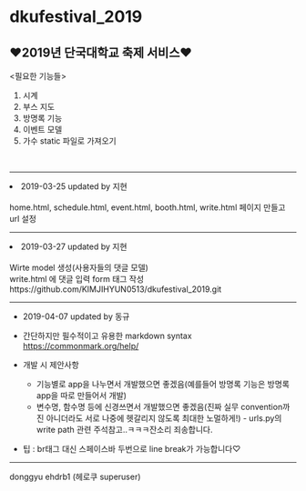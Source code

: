 # dkufestival_2019

## ♥2019년 단국대학교 축제 서비스♥

<필요한 기능들>

1. 시계<br>
2. 부스 지도<br>
3. 방명록 기능<br>
4. 이벤트 모델<br>
5. 가수 static 파일로 가져오기<br>

<br>
<hr>
<li>2019-03-25 updated by 지현<br><br>
home.html, schedule.html, event.html, booth.html, write.html 페이지 만들고 url 설정
<hr>
<li>2019-03-27 updated by 지현<br><br>
Wirte model 생성(사용자들의 댓글 모델)<br>
write.html 에 댓글 입력 form 태그 작성
https://github.com/KIMJIHYUN0513/dkufestival_2019.git

---

- 2019-04-07 updated by 동규

- 간단하지만 필수적이고 유용한 markdown syntax  
  https://commonmark.org/help/

- 개발 시 제안사항

  - 기능별로 app을 나누면서 개발했으면 좋겠음(예를들어 방명록 기능은 방명록 app을 따로 만들어서 개발)
  - 변수명, 함수명 등에 신경쓰면서 개발했으면 좋겠음(진짜 실무 convention까진 아니더라도 서로 나중에 헷갈리지 않도록 최대한 노멀하게!) - urls.py의 write path 관련 주석참고..ㅋㅋㅋ잔소리 죄송합니다.

- 팁 : br태그 대신 스페이스바 두번으로 line break가 가능합니다♡

---
donggyu
ehdrb1
(헤로쿠 superuser)